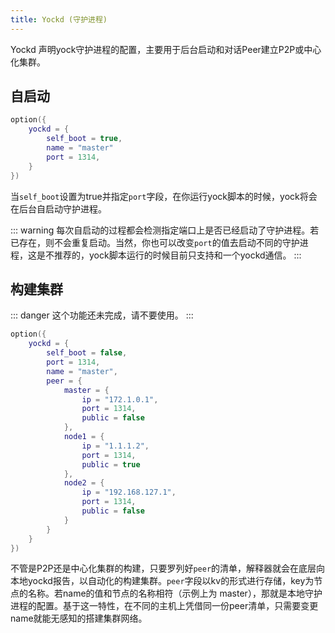 ```yaml
---
title: Yockd (守护进程)
---
```


Yockd 声明yock守护进程的配置，主要用于后台启动和对话Peer建立P2P或中心化集群。

## 自启动

```lua
option({
    yockd = {
        self_boot = true,
        name = "master"
        port = 1314,
    }
})
```
当`self_boot`设置为true并指定`port`字段，在你运行yock脚本的时候，yock将会在后台自启动守护进程。

::: warning
每次自启动的过程都会检测指定端口上是否已经启动了守护进程。若已存在，则不会重复启动。当然，你也可以改变`port`的值去启动不同的守护进程，这是不推荐的，yock脚本运行的时候目前只支持和一个yockd通信。
:::

## 构建集群

::: danger
这个功能还未完成，请不要使用。
:::

```lua
option({
    yockd = {
        self_boot = false,
        port = 1314,
        name = "master",
        peer = {
            master = {
                ip = "172.1.0.1",
                port = 1314,
                public = false
            },
            node1 = {
                ip = "1.1.1.2",
                port = 1314,
                public = true
            },
            node2 = {
                ip = "192.168.127.1",
                port = 1314,
                public = false
            }
        }
    }
})
```

不管是P2P还是中心化集群的构建，只要罗列好`peer`的清单，解释器就会在底层向本地yockd报告，以自动化的构建集群。`peer`字段以kv的形式进行存储，key为节点的名称。若name的值和节点的名称相符（示例上为 master），那就是本地守护进程的配置。基于这一特性，在不同的主机上凭借同一份peer清单，只需要变更name就能无感知的搭建集群网络。